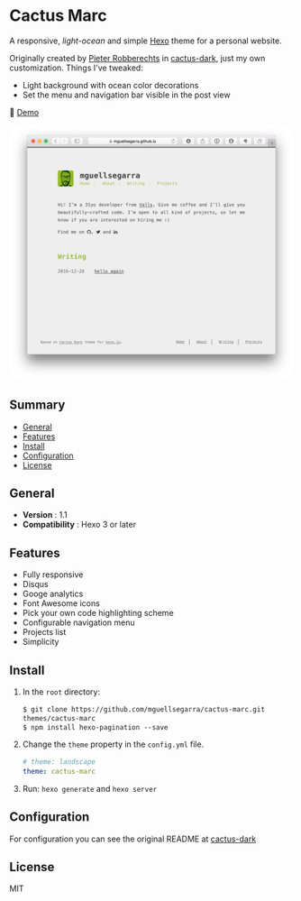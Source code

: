 # Cactus Marc

A responsive, *light-ocean* and simple [Hexo](http://hexo.io) theme for a personal website.

Originally created by [Pieter Robberechts](https://github.com/probberechts) in [cactus-dark](https://github.com/probberechts/cactus-dark), just my own customization. Things I've tweaked:

- Light background with ocean color decorations
- Set the menu and navigation bar visible in the post view

:cactus: [Demo](https://mguellsegarra.github.io)  

![cactus-dark](https://github.com/mguellsegarra/cactus-marc/blob/master/source/images/screenshot.png?raw=true)

## Summary

- [General](#general)
- [Features](#features)
- [Install](#install)
- [Configuration](#configuration)
- [License](#license)

## General

- **Version** : 1.1
- **Compatibility** : Hexo 3 or later

## Features

- Fully responsive
- Disqus
- Googe analytics
- Font Awesome icons
- Pick your own code highlighting scheme
- Configurable navigation menu
- Projects list
- Simplicity

## Install
1. In the `root` directory:

    ```git
    $ git clone https://github.com/mguellsegarra/cactus-marc.git themes/cactus-marc
    $ npm install hexo-pagination --save
    ```

2. Change the `theme` property in the `config.yml` file.

    ```yml
    # theme: landscape
    theme: cactus-marc
    ```

3. Run: `hexo generate` and `hexo server`

## Configuration
For configuration you can see the original README at [cactus-dark](https://github.com/probberechts/cactus-dark)

## License
MIT
